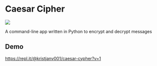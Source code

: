 # Caesar Cipher

![](https://i.imgur.com/l8HfG2C.png)

A command-line app written in Python to encrypt and decrypt messages

## Demo

https://repl.it/@kristjanv001/caesar-cypher?v=1
